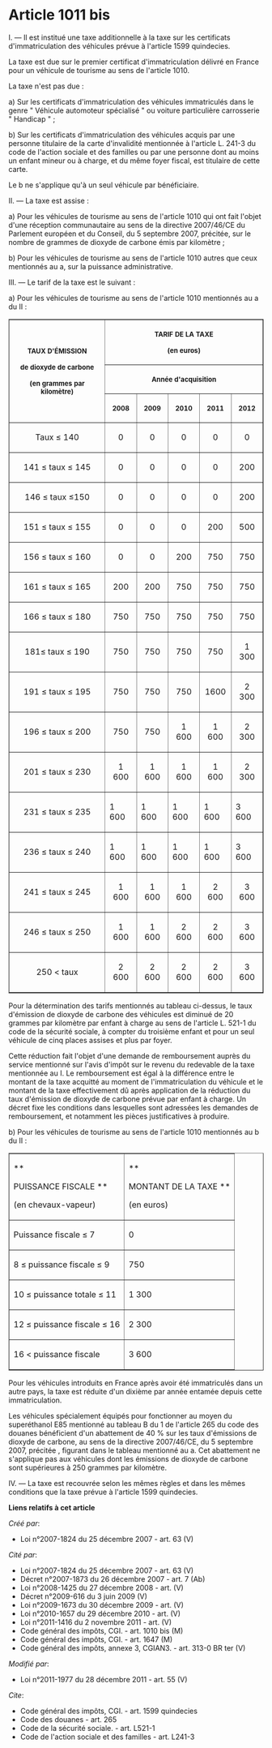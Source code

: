# Article 1011 bis

I. ― Il est institué une taxe additionnelle à la taxe sur les certificats d'immatriculation des véhicules prévue à l'article
1599 quindecies. 

La taxe est due sur le premier certificat d'immatriculation délivré en France pour un véhicule de tourisme au sens de
l'article 1010. 

La taxe n'est pas due : 

a) Sur les certificats d'immatriculation des véhicules immatriculés dans le genre " Véhicule automoteur spécialisé " ou
voiture particulière carrosserie " Handicap " ; 

b) Sur les certificats d'immatriculation des véhicules acquis par une personne titulaire de la carte d'invalidité mentionnée
à l'article L. 241-3 du code de l'action sociale et des familles ou par une personne dont au moins un enfant mineur ou à
charge, et du même foyer fiscal, est titulaire de cette carte. 

Le b ne s'applique qu'à un seul véhicule par bénéficiaire. 

II. ― La taxe est assise : 

a) Pour les véhicules de tourisme au sens de l'article 1010 qui ont fait l'objet d'une réception communautaire au sens de la
directive 2007/46/CE du Parlement européen et du Conseil, du 5 septembre 2007, précitée, sur le nombre de grammes de dioxyde
de carbone émis par kilomètre ; 

b) Pour les véhicules de tourisme au sens de l'article 1010 autres que ceux mentionnés au a, sur la puissance
administrative. 

III. ― Le tarif de la taxe est le suivant : 

a) Pour les véhicules de tourisme au sens de l'article 1010 mentionnés au a du II : 

<table width="700" border="1">
  <tbody>
    <tr>
      <th rowspan="3">

<font size="2">TAUX D'ÉMISSION </font>

<font size="2">de dioxyde de carbone </font>

<font size="2">(en grammes par kilomètre) </font>

</th>
      <th colspan="5">

<font size="2">TARIF DE LA TAXE </font>

<font size="2">(en euros) 

</font>

</th>
    </tr>
    <tr>
      <th colspan="5">

<font size="2">Année d'acquisition </font>

</th>
    </tr>
    <tr>
      <th>

<font size="2">2008 

</font>
      </th>
      <th>

<font size="2">2009 

</font>
      </th>
      <th>

<font size="2">2010 

</font>
      </th>
      <th>

<font size="2">2011 

</font>
      </th>
      <th>

<font size="2">2012 </font>

</th>
    </tr>
    <tr valign="middle" align="center">
      <td align="center">

Taux ≤ 140 

</td>
      <td align="center">

0 

</td>
      <td align="center">

0 

</td>
      <td align="center">

0 

</td>
      <td align="center">

0 

</td>
      <td align="center">

0 

</td>
    </tr>
    <tr>
      <td align="center">

141 ≤ taux ≤ 145 

</td>
      <td align="center">

0 

</td>
      <td align="center">

0

</td>
      <td align="center">

0 

</td>
      <td align="center">

0

</td>
      <td align="center">

200 

</td>
    </tr>
    <tr>
      <td align="center">

146 ≤ taux ≤150

</td>
      <td align="center">0</td>
      <td align="center">0</td>
      <td align="center">0</td>
      <td align="center">0</td>
      <td align="center">200</td>
    </tr>
    <tr>
      <td align="center">

151 ≤ taux ≤ 155

</td>
      <td align="center">0</td>
      <td align="center">0</td>
      <td align="center">0</td>
      <td align="center">200</td>
      <td align="center">500</td>
    </tr>
    <tr>
      <td align="center">

156 ≤ taux ≤ 160

</td>
      <td align="center">

0 

</td>
      <td align="center">

0 

</td>
      <td align="center">

200

</td>
      <td align="center">

750

</td>
      <td align="center">

750 

</td>
    </tr>
    <tr>
      <td align="center">

161 ≤ taux ≤ 165 

</td>
      <td align="center">

200

</td>
      <td align="center">

200

</td>
      <td align="center">

750 

</td>
      <td align="center">

750 

</td>
      <td align="center">

750 

</td>
    </tr>
    <tr>
      <td align="center">

166 ≤ taux ≤ 180 

</td>
      <td align="center">

750 

</td>
      <td align="center">

750 

</td>
      <td align="center">

750

</td>
      <td align="center">

750

</td>
      <td align="center">

750 

</td>
    </tr>
    <tr>
      <td align="center">

181≤ taux ≤ 190

</td>
      <td align="center">750</td>
      <td align="center">750</td>
      <td align="center">750</td>
      <td align="center">750</td>
      <td align="center">

1 300

</td>
    </tr>
    <tr>
      <td align="center">

191 ≤ taux ≤ 195 

</td>
      <td align="center">

750

</td>
      <td align="center">

750

</td>
      <td align="center">

750 

</td>
      <td align="center">

1600 

</td>
      <td align="center">

2 300 

</td>
    </tr>
    <tr>
      <td align="center">

196 ≤ taux ≤ 200 

</td>
      <td align="center">750 </td>
      <td align="center">750 </td>
      <td align="center">1 600 </td>
      <td align="center">1 600 </td>
      <td align="center">

2 300 

</td>
    </tr>
    <tr>
      <td align="center">

201 ≤ taux ≤ 230 

</td>
      <td align="center">1 600 </td>
      <td align="center">1 600 </td>
      <td align="center">

1 600 

</td>
      <td align="center">

1 600 

</td>
      <td align="center">2 300 </td>
    </tr>
    <tr>
      <td align="center">

231 ≤ taux ≤ 235

</td>
      <td>

1 600

</td>
      <td>

1 600

</td>
      <td>

1 600 

</td>
      <td>

1 600

</td>
      <td>

3 600

</td>
    </tr>
    <tr>
      <td align="center">

236 ≤ taux ≤ 240 

</td>
      <td>

1 600

</td>
      <td>

1 600

</td>
      <td>

1 600

</td>
      <td>

1 600

</td>
      <td>

3 600

</td>
    </tr>
    <tr>
      <td align="center">

241 ≤ taux ≤ 245 

</td>
      <td align="center">

1 600 

</td>
      <td align="center">

1 600 

</td>
      <td align="center">1 600 </td>
      <td align="center">2 600 </td>
      <td align="center">3 600 </td>
    </tr>
    <tr>
      <td align="center">

246 ≤ taux ≤ 250 

</td>
      <td align="center">1 600 </td>
      <td align="center">1 600 </td>
      <td align="center">2 600 </td>
      <td align="center">2 600 </td>
      <td align="center">

3 600 

</td>
    </tr>
    <tr>
      <td align="center">

250 < taux

</td>
      <td align="center">

2 600 

</td>
      <td align="center">

2 600 

</td>
      <td align="center">2 600 </td>
      <td align="center">2 600 </td>
      <td align="center">3 600 </td>
    </tr>
  </tbody>
</table>

Pour la détermination des tarifs mentionnés au tableau ci-dessus, le taux d'émission de dioxyde de carbone des véhicules est
diminué de 20 grammes par kilomètre par enfant à charge au sens de l'article L. 521-1 du code de la sécurité sociale, à
compter du troisième enfant et pour un seul véhicule de cinq places assises et plus par foyer. 

Cette réduction fait l'objet d'une demande de remboursement auprès du service mentionné sur l'avis d'impôt sur le revenu du
redevable de la taxe mentionnée au I. Le remboursement est égal à la différence entre le montant de la taxe acquitté au
moment de l'immatriculation du véhicule et le montant de la taxe effectivement dû après application de la réduction du taux
d'émission de dioxyde de carbone prévue par enfant à charge. Un décret fixe les conditions dans lesquelles sont adressées les
demandes de remboursement, et notamment les pièces justificatives à produire. 

b) Pour les véhicules de tourisme au sens de l'article 1010 mentionnés au b du II : 

<table border="1" width="700" cellpadding="0">
  <tbody>
    <tr>
      <td>

**

PUISSANCE FISCALE **

(en chevaux-vapeur) 

</td>
      <td>

**

MONTANT DE LA TAXE **

(en euros) 

</td>
    </tr>
    <tr>
      <td>

Puissance fiscale ≤ 7

</td>
      <td>

0

</td>
    </tr>
    <tr>
      <td>

8 ≤ puissance fiscale ≤ 9

</td>
      <td>

750

</td>
    </tr>
    <tr>
      <td>

10 ≤ puissance totale ≤ 11

</td>
      <td>

1 300

</td>
    </tr>
    <tr>
      <td>

12 ≤ puissance fiscale ≤ 16 

</td>
      <td>

2 300

</td>
    </tr>
    <tr>
      <td>

16 < puissance fiscale

</td>
      <td>

3 600

</td>
    </tr>
  </tbody>
</table>

Pour les véhicules introduits en France après avoir été immatriculés dans un autre pays, la taxe est réduite d'un dixième par
année entamée depuis cette immatriculation.   

Les véhicules spécialement équipés pour fonctionner au moyen du superéthanol E85 mentionné au tableau B du 1 de l'article 265
du code des douanes bénéficient d'un abattement de 40 % sur les taux d'émissions de dioxyde de carbone, au sens de la
directive 2007/46/CE, du 5 septembre 2007, précitée , figurant dans le tableau mentionné au a. Cet abattement ne s'applique
pas aux véhicules dont les émissions de dioxyde de carbone sont supérieures à 250 grammes par kilomètre.  

IV. ― La taxe est recouvrée selon les mêmes règles et dans les mêmes conditions que la taxe prévue à l'article 1599
quindecies.

**Liens relatifs à cet article**

_Créé par_:

  - Loi n°2007-1824 du 25 décembre 2007 - art. 63 (V)

_Cité par_:

  - Loi n°2007-1824 du 25 décembre 2007 - art. 63 (V)
  - Décret n°2007-1873 du 26 décembre 2007 - art. 7 (Ab)
  - Loi n°2008-1425 du 27 décembre 2008 - art. (V)
  - Décret n°2009-616 du 3 juin 2009 (V)
  - Loi n°2009-1673 du 30 décembre 2009 - art. (V)
  - Loi n°2010-1657 du 29 décembre 2010 - art. (V)
  - Loi n°2011-1416 du 2 novembre 2011 - art. (V)
  - Code général des impôts, CGI. - art. 1010 bis (M)
  - Code général des impôts, CGI. - art. 1647 (M)
  - Code général des impôts, annexe 3, CGIAN3. - art. 313-0 BR ter (V)

_Modifié par_:

  - Loi n°2011-1977 du 28 décembre 2011 - art. 55 (V)

_Cite_:

  - Code général des impôts, CGI. - art. 1599 quindecies
  - Code des douanes - art. 265
  - Code de la sécurité sociale. - art. L521-1
  - Code de l'action sociale et des familles - art. L241-3
